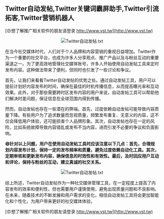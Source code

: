 ## **Twitter自动发帖,Twitter关键词霸屏助手,Twitter引流拓客,Twitter营销机器人**

[😍想了解推广相关软件的朋友请登录 http://www.vst.tw](http://www.vst.tw)

 <center><img src="https://vst.tw/MP4/tuiguang/png/0.png" alt="Twitter自动发帖.txt"></center>

在当今社交媒体时代，人们对于个人品牌和内容营销的重视日益增加。Twitter作为一个重要的社交平台，也成为许多人分享观点、推广产品以及与粉丝互动的重要渠道之一。为了更高效地管理社交媒体账号，许多人开始使用自动发帖工具来定时发布内容。这种做法带来了便利，但同时也引发了一些讨论和争议。

首先，让我们来看看Twitter自动发帖的优势之处。通过自动发帖工具，用户可以提前计划好内容发布的时间，确保在最佳的时机传播信息，从而提高曝光率和互动效果。此外，对于那些需要跨时区发布内容的用户来说，自动发帖工具可以帮助他们解决时差问题，保证信息在全球范围内得到传播。

然而，自动发帖也存在一些潜在的弊端。首先，过度依赖自动发帖可能导致内容质量下降。有些用户为了追求数量而忽视质量，频繁发布重复、无意义的内容，这不仅会降低用户体验，还可能损害个人品牌形象。其次，自动发帖也存在一定的风险，比如系统故障导致内容错乱或发布不当内容，进而引发不必要的争议和负面影响。

**😄针对以上问题，用户在使用自动发帖工具时应该注意以下几点：首先，合理规划内容发布计划，保持一定的发布频率和质量，避免过度依赖自动化工具。其次，定期审核和更新发布内容，确保信息的时效性和有效性。最后，及时回应用户互动和评论，保持与粉丝的互动，建立真诚的社交关系。**

 <center><img src="https://vst.tw/MP4/tuiguang/png/3.png" alt="Twitter自动发帖.txt"></center>

综上所述，Twitter自动发帖作为一种社交媒体管理工具，在一定程度上提高了内容发布的效率和便利性，但也需要用户谨慎使用，避免出现质量问题和不良影响。在未来，随着技术的不断发展和用户需求的变化，相信自动发帖工具将会更加智能化和个性化，为用户带来更好的社交媒体体验。

[😍想了解推广相关软件的朋友请登录 http://www.vst.tw](http://www.vst.tw)



